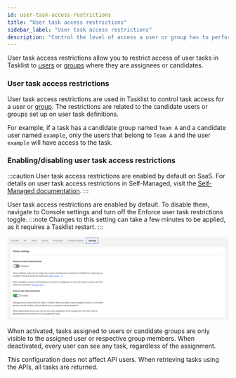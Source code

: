 ```yaml
---
id: user-task-access-restrictions
title: "User task access restrictions"
sidebar_label: "User task access restrictions"
description: "Control the level of access a user or group has to perform tasks in the system via user task access restrictions."
---
```


User task access restrictions allow you to restrict access of user tasks in Tasklist to [users](../../console/manage-organization/manage-users.md) or
[groups](user-groups.md) where they are assignees or candidates.

### User task access restrictions

User task access restrictions are used in Tasklist to control task access for a
user or [group](user-groups.md). The restrictions are
related to the candidate users or groups set up on user task definitions.

For example, if a task has a candidate group named `Team A` and a candidate user named `example`, only the
users that belong to `Team A` and the user `example` will have access to the task.

### Enabling/disabling user task access restrictions

:::caution
User task access restrictions are enabled by default on SaaS. For details on user task access restrictions in Self-Managed, visit the [Self-Managed documentation](/self-managed/concepts/access-control/user-task-access-restrictions.md).
:::

User task access restrictions are enabled by default. To disable them, navigate to Console settings and turn off the Enforce user task restrictions toggle.
:::note
Changes to this setting can take a few minutes to be applied, as it requires a Tasklist restart.
:::

![Enabling User Task Restriction](../assets/access-control/enforce-user-task-restriction.png)

When activated, tasks assigned to users or candidate groups are only visible to the assigned user or respective group members. When deactivated, every user can see any task, regardless of the assignment.

This configuration does not affect API users. When retrieving tasks using the APIs, all tasks are returned.
